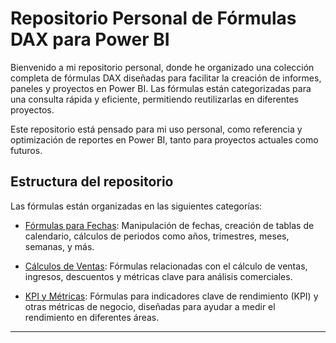 # Repositorio Personal de Fórmulas DAX para Power BI

Bienvenido a mi repositorio personal, donde he organizado una colección completa de fórmulas DAX diseñadas para facilitar la creación de informes, paneles y proyectos en Power BI. Las fórmulas están categorizadas para una consulta rápida y eficiente, permitiendo reutilizarlas en diferentes proyectos.

Este repositorio está pensado para mi uso personal, como referencia y optimización de reportes en Power BI, tanto para proyectos actuales como futuros.

## Estructura del repositorio

Las fórmulas están organizadas en las siguientes categorías:

- [Fórmulas para Fechas](fechas.md): Manipulación de fechas, creación de tablas de calendario, cálculos de periodos como años, trimestres, meses, semanas, y más.
  
- [Cálculos de Ventas](ventas.md): Fórmulas relacionadas con el cálculo de ventas, ingresos, descuentos y métricas clave para análisis comerciales.
  
- [KPI y Métricas](kpis.md): Fórmulas para indicadores clave de rendimiento (KPI) y otras métricas de negocio, diseñadas para ayudar a medir el rendimiento en diferentes áreas.

---



